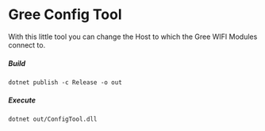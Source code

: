 # Gree Config Tool
With this little tool you can change the Host to which the Gree WIFI Modules connect to.

##### Build
`dotnet publish -c Release -o out`

##### Execute
`dotnet out/ConfigTool.dll`